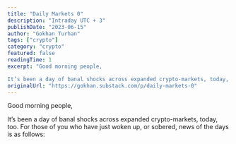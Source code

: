 ```yaml
---
title: "Daily Markets 0"
description: "Intraday UTC + 3"
publishDate: "2023-06-15"
author: "Gokhan Turhan"
tags: ["crypto"]
category: "crypto"
featured: false
readingTime: 1
excerpt: "Good morning people,

It’s been a day of banal shocks across expanded crypto-markets, today, too. For those of you who have just woken up, or sobered, news of the days is as follows:"
originalUrl: "https://gokhan.substack.com/p/daily-markets-0"
---
```


Good morning people,

It’s been a day of banal shocks across expanded crypto-markets, today, too. For those of you who have just woken up, or sobered, news of the days is as follows: